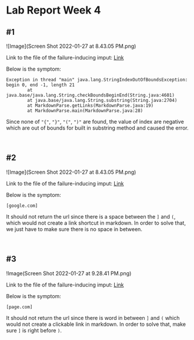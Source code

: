 # **Lab Report Week 4**

## **#1**
![Image](Screen Shot 2022-01-27 at 8.43.05 PM.png)

Link to the file of the failure-inducing imput: [Link](https://github.com/johnsonli010801/markdown-parse/blob/main/woohoo.md)

Below is the symptom:

```
Exception in thread "main" java.lang.StringIndexOutOfBoundsException: begin 0, end -1, length 21
        at java.base/java.lang.String.checkBoundsBeginEnd(String.java:4601)
        at java.base/java.lang.String.substring(String.java:2704)
        at MarkdownParse.getLinks(MarkdownParse.java:19)
        at MarkdownParse.main(MarkdownParse.java:28)
```

Since none of ```"{"```, ```"}"```, ```"("```, ```")"``` are found, the value of index are negative which are out of bounds for built in substring method and caused the error.

&nbsp;
&nbsp;

## **#2**
![Image](Screen Shot 2022-01-27 at 8.43.05 PM.png)

Link to the file of the failure-inducing imput: [Link](https://github.com/johnsonli010801/markdown-parse/blob/main/cs1.md)

Below is the symptom:
```
[google.com]
```

It should not return the url since there is a space between the ```]``` and   ```(```, which would not create a link shortcut in markdown. In order to solve that, we just have to make sure there is no space in between.

&nbsp;

## **#3**
!Image(Screen Shot 2022-01-27 at 9.28.41 PM.png)

Link to the file of the failure-inducing imput: [Link](https://github.com/ucsd-cse15l-w22/markdown-parse/blob/main/test-file5.md)

Below is the symptom:
```
[page.com]
```
It should not return the url since there is word in between ```]``` and ```(``` which would not create a clickable link in markdown. In order to solve that, make sure ```]``` is right before ```)```.
